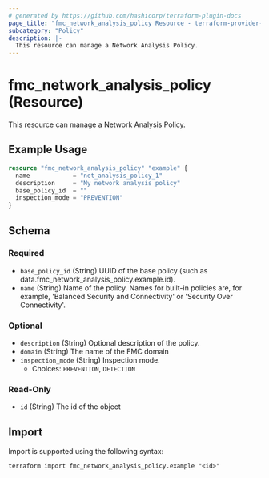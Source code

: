 ```yaml
---
# generated by https://github.com/hashicorp/terraform-plugin-docs
page_title: "fmc_network_analysis_policy Resource - terraform-provider-fmc"
subcategory: "Policy"
description: |-
  This resource can manage a Network Analysis Policy.
---
```


# fmc_network_analysis_policy (Resource)

This resource can manage a Network Analysis Policy.

## Example Usage

```terraform
resource "fmc_network_analysis_policy" "example" {
  name            = "net_analysis_policy_1"
  description     = "My network analysis policy"
  base_policy_id  = ""
  inspection_mode = "PREVENTION"
}
```

<!-- schema generated by tfplugindocs -->
## Schema

### Required

- `base_policy_id` (String) UUID of the base policy (such as data.fmc_network_analysis_policy.example.id).
- `name` (String) Name of the policy. Names for built-in policies are, for example, 'Balanced Security and Connectivity' or 'Security Over Connectivity'.

### Optional

- `description` (String) Optional description of the policy.
- `domain` (String) The name of the FMC domain
- `inspection_mode` (String) Inspection mode.
  - Choices: `PREVENTION`, `DETECTION`

### Read-Only

- `id` (String) The id of the object

## Import

Import is supported using the following syntax:

```shell
terraform import fmc_network_analysis_policy.example "<id>"
```
